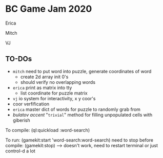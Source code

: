 # BC Game Jam 2020
Erica

Mitch 

VJ

## TO-DOs
 * `mitch` need to put word into puzzle, generate coordinates of word
   * create 2d array init 0's
   * should verify no overlapping words
 * `erica` print as matrix into tty
   * list coordinate for puzzle matrix
 * `vj` io system for interactivity, x y coor's
 * coor verfification 
 * `erica` master dict of words for puzzle to randomly grab from
 * *bulatov accent* "`trivial`" method for filling unpopulated cells with giberish


To compile:
(ql:quickload :word-search)

To run:
(gamekit:start 'word-search:word-search)
need to stop before compile:
(gamekit:stop) --> doesn't work, need to restart terminal
or just control-d a lot